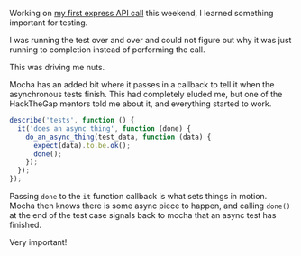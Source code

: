 
Working on [my first express API call](2017-01-16-my-first-proxy-slash-adapter-for-an-express-dot-js-app.md) this weekend, I learned something important for testing.

I was running the test over and over and could not figure out why it was just running to completion instead of performing the call.

This was driving me nuts.

Mocha has an added bit where it passes in a callback to tell it when the asynchronous tests finish. This had completely eluded me, but one of the HackTheGap mentors told me about it, and everything started to work.

``` javascript
describe('tests', function () {
  it('does an async thing', function (done) {
    do_an_async_thing(test_data, function (data) {
	  expect(data).to.be.ok();
      done();
    });
  });
});
```

Passing `done` to the `it` function callback is what sets things in motion. Mocha then knows there is some async piece to happen, and calling `done()` at the end of the test case signals back to mocha that an async test has finished.

Very important!
